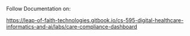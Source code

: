 Follow Documentation on:

https://leap-of-faith-technologies.gitbook.io/cs-595-digital-healthcare-informatics-and-ai/labs/care-compliance-dashboard